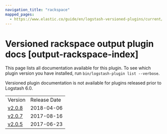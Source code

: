 ```yaml
---
navigation_title: "rackspace"
mapped_pages:
  - https://www.elastic.co/guide/en/logstash-versioned-plugins/current/output-rackspace-index.html
---
```


# Versioned rackspace output plugin docs [output-rackspace-index]

This page lists all documentation available for this plugin. To see which plugin version you have installed, run `bin/logstash-plugin list --verbose`.

Versioned plugin documentation is not available for plugins released prior to Logstash 6.0.

| | |
| :- | :- |
| Version | Release Date |
| [v2.0.8](v2-0-8-plugins-outputs-rackspace.md) | 2018-04-06 |
| [v2.0.7](v2-0-7-plugins-outputs-rackspace.md) | 2017-08-16 |
| [v2.0.5](v2-0-5-plugins-outputs-rackspace.md) | 2017-06-23 |
